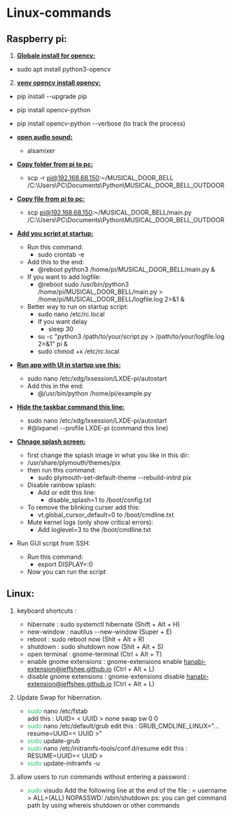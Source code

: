 # Linux-commands

## Raspberry pi:

1. **<ins>Globale install for opencv:</ins>**
  - sudo apt install python3-opencv

2. <ins>**venv opencv install opencv:**</ins>
  - pip install --upgrade pip
  - pip install opencv-python
  - pip install opencv-python --verbose (to track the process)

- **<ins>open audio sound:</ins>**
  - alsamixer

- **<ins>Copy folder from pi to pc:</ins>**
  - scp -r pi@192.168.68.150:~/MUSICAL_DOOR_BELL /C:\Users\PC\Documents\Python\MUSICAL_DOOR_BELL_OUTDOOR

- **<ins>Copy file from pi to pc:</ins>**
  - scp pi@192.168.68.150:~/MUSICAL_DOOR_BELL/main.py /C:\Users\PC\Documents\Python\MUSICAL_DOOR_BELL_OUTDOOR

- **<ins>Add you script at startup:</ins>**
  - Run this command:
    - sudo crontab -e
  - Add this to the end:
    - @reboot python3 /home/pi/MUSICAL_DOOR_BELL/main.py &
  - If you want to add logfile:
    - @reboot sudo /usr/bin/python3 /home/pi/MUSICAL_DOOR_BELL/main.py > /home/pi/MUSICAL_DOOR_BELL/logfile.log 2>&1 &
  - Better way to run on startup script:
    - sudo nano /etc/rc.local
    - If you want delay
      - sleep 30
    - su -c "python3 /path/to/your/script.py > /path/to/your/logfile.log 2>&1" pi &
    - sudo chmod +x /etc/rc.local

- **<ins>Run app with UI in startup use this:</ins>**
  - sudo nano /etc/xdg/lxsession/LXDE-pi/autostart
  - Add this in the end:
    - @/usr/bin/python /home/pi/example.py

- **<ins>Hide the taskbar command this line:</ins>**
  - sudo nano /etc/xdg/lxsession/LXDE-pi/autostart
  - #@lxpanel --profile LXDE-pi (command this line)

- **<ins>Chnage splash screen:</ins>**
  - first change the splash image in what you like in this dir:
  - /usr/share/plymouth/themes/pix
  - then run this command:
    - sudo plymouth-set-default-theme --rebuild-initrd pix
  - Disable rainbow splash:
    - Add or edit this line:
      - disable_splash=1 to /boot/config.txt
  - To remove the blinking curser add this:
    - vt.global_cursor_default=0 to /boot/cmdline.txt
  - Mute kernel logs (only show critical errors):
    - Add loglevel=3 to the /boot/cmdline.txt
- Run GUI script from SSH:
  - Run this command:
    - export DISPLAY=:0
  - Now you can run the script


## Linux:
 1. keyboard shortcuts  : 
	-  hibernate : sudo systemctl hibernate (Shift + Alt + H)
	-  new-window : nautilus --new-window (Super + E)
	-  reboot : sudo reboot now (Shit + Alt + R)
	-  shutdown : sudo shutdown now (Shit + Alt + S)
	-  open terminal : gnome-terminal (Ctrl + Alt + T)
	-  enable gnome extensions : gnome-extensions enable hanabi-extension@jeffshee.github.io (Ctrl + Alt + L)
	-  disable gnome extensions : gnome-extensions disable hanabi-extension@jeffshee.github.io (Ctrl + Alt + L)
	
2. Update Swap for hibernation.
	-  <font color="#2DC26B">sudo</font> nano /etc/fstab  
		  add this : UUID= < UUID >          none            swap    sw              0       0
	-  <font color="#2DC26B">sudo</font> nano /etc/default/grub 
		  edit this : GRUB_CMDLINE_LINUX="... resume=UUID=< UUID >"
	-  <font color="#2DC26B">sudo</font> update-grub
	-  <font color="#2DC26B">sudo</font> nano /etc/initramfs-tools/conf.d/resume
		  edit this : RESUME=UUID=< UUID >
	-  <font color="#2DC26B">sudo</font> update-initramfs -u
3. allow users to run commands without entering a password : 
	-  <font color="#2DC26B">sudo</font> visudo
	  Add the following line at the end of the file : < username > ALL=(ALL) NOPASSWD: /sbin/shutdown 
		  ps: you can get command path by using whereis shutdown or other commands

 

